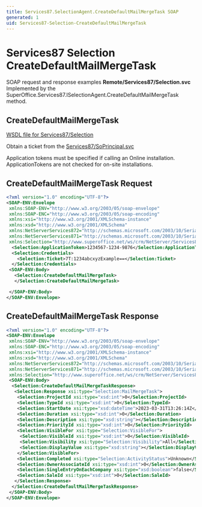 ```yaml
---
title: Services87.SelectionAgent.CreateDefaultMailMergeTask SOAP
generated: 1
uid: Services87-Selection-CreateDefaultMailMergeTask
---
```


# Services87 Selection CreateDefaultMailMergeTask

SOAP request and response examples **Remote/Services87/Selection.svc**
Implemented by the <see cref="M:SuperOffice.Services87.ISelectionAgent.CreateDefaultMailMergeTask">SuperOffice.Services87.ISelectionAgent.CreateDefaultMailMergeTask</see> method.

## CreateDefaultMailMergeTask

[WSDL file for Services87/Selection](../Services87-Selection.md)

Obtain a ticket from the [Services87/SoPrincipal.svc](../SoPrincipal/index.md)

Application tokens must be specified if calling an Online installation. ApplicationTokens are not checked for on-site installations.

## CreateDefaultMailMergeTask Request

```xml
<?xml version="1.0" encoding="UTF-8"?>
<SOAP-ENV:Envelope
 xmlns:SOAP-ENV="http://www.w3.org/2003/05/soap-envelope"
 xmlns:SOAP-ENC="http://www.w3.org/2003/05/soap-encoding"
 xmlns:xsi="http://www.w3.org/2001/XMLSchema-instance"
 xmlns:xsd="http://www.w3.org/2001/XMLSchema"
 xmlns:NetServerServices872="http://schemas.microsoft.com/2003/10/Serialization/Arrays"
 xmlns:NetServerServices871="http://schemas.microsoft.com/2003/10/Serialization/"
 xmlns:Selection="http://www.superoffice.net/ws/crm/NetServer/Services87">
  <Selection:ApplicationToken>1234567-1234-9876</Selection:ApplicationToken>
  <Selection:Credentials>
    <Selection:Ticket>7T:1234abcxyzExample==</Selection:Ticket>
  </Selection:Credentials>
 <SOAP-ENV:Body>
   <Selection:CreateDefaultMailMergeTask>
   </Selection:CreateDefaultMailMergeTask>

 </SOAP-ENV:Body>
</SOAP-ENV:Envelope>

```

## CreateDefaultMailMergeTask Response

```xml
<?xml version="1.0" encoding="UTF-8"?>
<SOAP-ENV:Envelope
 xmlns:SOAP-ENV="http://www.w3.org/2003/05/soap-envelope"
 xmlns:SOAP-ENC="http://www.w3.org/2003/05/soap-encoding"
 xmlns:xsi="http://www.w3.org/2001/XMLSchema-instance"
 xmlns:xsd="http://www.w3.org/2001/XMLSchema"
 xmlns:NetServerServices872="http://schemas.microsoft.com/2003/10/Serialization/Arrays"
 xmlns:NetServerServices871="http://schemas.microsoft.com/2003/10/Serialization/"
 xmlns:Selection="http://www.superoffice.net/ws/crm/NetServer/Services87">
 <SOAP-ENV:Body>
  <Selection:CreateDefaultMailMergeTaskResponse>
   <Selection:Response xsi:type="Selection:MailMergeTask">
    <Selection:ProjectId xsi:type="xsd:int">0</Selection:ProjectId>
    <Selection:TypeId xsi:type="xsd:int">0</Selection:TypeId>
    <Selection:StartDate xsi:type="xsd:dateTime">2023-03-31T13:26:14Z</Selection:StartDate>
    <Selection:Duration xsi:type="xsd:int">0</Selection:Duration>
    <Selection:Description xsi:type="xsd:string"></Selection:Description>
    <Selection:PriorityId xsi:type="xsd:int">0</Selection:PriorityId>
    <Selection:VisibleFor xsi:type="Selection:VisibleFor">
     <Selection:VisibleId xsi:type="xsd:int">0</Selection:VisibleId>
     <Selection:Visibility xsi:type="Selection:Visibility">All</Selection:Visibility>
     <Selection:DisplayValue xsi:type="xsd:string"></Selection:DisplayValue>
    </Selection:VisibleFor>
    <Selection:Completed xsi:type="Selection:ActivityStatus">Unknown</Selection:Completed>
    <Selection:OwnerAssociateId xsi:type="xsd:int">0</Selection:OwnerAssociateId>
    <Selection:SingleEntryOnEachCompany xsi:type="xsd:boolean">false</Selection:SingleEntryOnEachCompany>
    <Selection:SaleId xsi:type="xsd:int">0</Selection:SaleId>
   </Selection:Response>
  </Selection:CreateDefaultMailMergeTaskResponse>
 </SOAP-ENV:Body>
</SOAP-ENV:Envelope>

```
